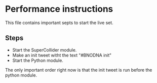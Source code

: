 # Performance instructions

This file contains important septs to start the live set.

## Steps

* Start the SuperCollider module.
* Make an init tweet witht the text "#BNODNA init"
* Start the Python module.

The only important order right now is that the init tweet is run before the python module.

